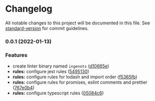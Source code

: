 # Changelog

All notable changes to this project will be documented in this file. See [standard-version](https://github.com/conventional-changelog/standard-version) for commit guidelines.

### 0.0.1 (2022-01-13)


### Features

* create linter binary named `ingenots` ([d10665e](https://github.com/ingeno/ingeno-standard-ts/commit/d10665e0836134019f571ca0f60c3537bfea559b))
* **rules:** configure jest rules ([5495130](https://github.com/ingeno/ingeno-standard-ts/commit/5495130f57afdd7e92fef0e390ad90b0f044329d))
* **rules:** configure rules for lodash and import order ([f5365fb](https://github.com/ingeno/ingeno-standard-ts/commit/f5365fb75acfd59335c4e7598790682e8ba8ace0))
* **rules:** configure rules for promises, eslint comments and prettier ([767e0b4](https://github.com/ingeno/ingeno-standard-ts/commit/767e0b4b9fcf2f00358e104b3c7df9fad1f7ed04))
* **rules:** configure typescript rules ([05084c6](https://github.com/ingeno/ingeno-standard-ts/commit/05084c6f6326f3d4989db747700f5e1dd2cf56b0))
